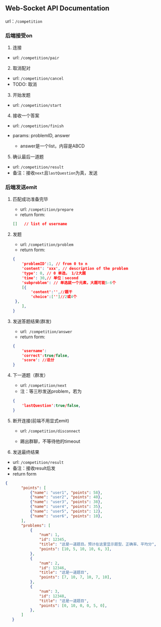 ## Web-Socket API Documentation

url：`/competition`

### 后端接受on

1. 连接
  * url: `/competition/pair`

2. 取消配对
  * url: `/competition/cancel`
  * TODO: 取消

3. 开始发题
  * url: `/competition/start`

4. 接收一个答案
  * url: `/competition/finish`

  * params: problemID, answer
  	* answer是一个list，内容是ABCD

5. 确认最后一道题
  * url: `/competition/result`
  * 备注：接收`next`且`lastQuestion`为真，发送

### 后端发送emit

1. 匹配成功准备完毕
   * url: `/competition/prepare`
   * return form:
   ```json
   []	// list of username
   ```

2. 发题
   * url: `/competition/problem`
   * return form:
   ```json
   {
       'problemID':1, // from 0 to n
       'content': 'xxx', // description of the problem
       'type': 0, // 0 单选， 1/2大题
       'time': 30,// 单位：second
       'subproblem': // 单选就一个元素，大题可能5-6个
       [{
           'content':'',//题干
           'choice':['']//2或4个
   	},
       ],    
   }
   ```

3. 发送答题结果(群发)
   * url:` /competition/answer`
   * return form:
   ```json
   {
       'username':
       'correct':true/false,
       'score': //总分
   }
   ```

4. 下一道题（群发）
   * url: `/competition/next`
   * 注：等三秒发送problem，若为

   ```json
   {
       'lastQuestion':true/false,
   }
   ```

5. 断开连接(前端不用显式emit)

   * url: `/competition/disconnect`

   * 踢出群聊，不等待他的timeout

6. 发送最终结果
  * url: `/competition/result`
  * 备注：接收result后发
  * return form
   ```json
  {
          "points": [
              {"name": "user1", "points": 58},
              {"name": "user2", "points": 40},
              {"name": "user3", "points": 38},
              {"name": "user4", "points": 35},
              {"name": "user5", "points": 12},
              {"name": "user6", "points": 10},
          ],
          "problems": [
              {
                  "num": 1,
                  "id": 12345,
                  "title": "这是一道题目。预计在这里显示题型、正确率、平均分",
                  "points": [10, 5, 10, 10, 6, 3],
              },
              {
                  "num": 2,
                  "id": 12346,
                  "title": "这是一道题目",
                  "points": [7, 10, 7, 10, 7, 10],
              },
              {
                  "num": 3,
                  "id": 12348,
                  "title": "这是一道题目",
                  "points": [0, 10, 0, 0, 5, 0],
              },
          ]
      }
   ```







